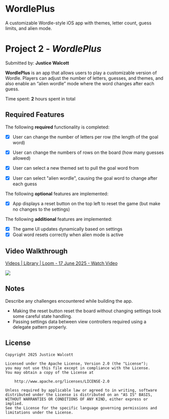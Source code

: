 # WordlePlus
A customizable Wordle-style iOS app with themes, letter count, guess limits, and alien mode.
# Project 2 - *WordlePlus*

Submitted by: **Justice Walcott**

**WordlePlus** is an app that allows users to play a customizable version of Wordle. Players can adjust the number of letters, guesses, and themes, and also enable an “alien wordle” mode where the word changes after each guess. 

Time spent: **2** hours spent in total

## Required Features

The following **required** functionality is completed:

- [x] User can change the number of letters per row (the length of the goal word)
- [x] User can change the numbers of rows on the board (how many guesses allowed)
- [x] User can select a new themed set to pull the goal word from
- [x] User can select "alien wordle", causing the goal word to change after each guess


The following **optional** features are implemented:

- [x] App displays a reset button on the top left to reset the game (but make no changes to the settings)

The following **additional** features are implemented:

- [x] The game UI updates dynamically based on settings
- [x] Goal word resets correctly when alien mode is active

## Video Walkthrough
<div>
    <a href="https://www.loom.com/share/66bbf29427fb47328ad258cd15a5a8d0">
      <p>Videos | Library | Loom - 17 June 2025 - Watch Video</p>
    </a>
    <a href="https://www.loom.com/share/66bbf29427fb47328ad258cd15a5a8d0">
      <img style="max-width:300px;" src="https://cdn.loom.com/sessions/thumbnails/66bbf29427fb47328ad258cd15a5a8d0-85f4a933a0efc789-full-play.gif">
    </a>
  </div>

## Notes

Describe any challenges encountered while building the app.

- Making the reset button reset the board without changing settings took some careful state handling.
- Passing settings data between view controllers required using a delegate pattern properly.

## License

```text
Copyright 2025 Justice Walcott

Licensed under the Apache License, Version 2.0 (the "License");
you may not use this file except in compliance with the License.
You may obtain a copy of the License at

    http://www.apache.org/licenses/LICENSE-2.0

Unless required by applicable law or agreed to in writing, software
distributed under the License is distributed on an "AS IS" BASIS,
WITHOUT WARRANTIES OR CONDITIONS OF ANY KIND, either express or implied.
See the License for the specific language governing permissions and
limitations under the License.
